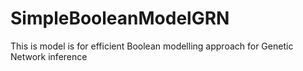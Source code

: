 # SimpleBooleanModelGRN
This is model is for efficient Boolean modelling approach for Genetic Network inference

